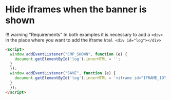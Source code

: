 # Hide iframes when the banner is shown

!!! warning "Requirements"
    In both examples it is necessary to add a `<div>` in the place where you want to add the iframe
    ```html
    <div id="log"></div>
    ```

    
```html
<script>
  window.addEventListener("CMP_SHOWN", function (e) {
    document.getElementById('log').innerHTML = '';
  }
  });
  window.addEventListener("SAVE", function (e) {
    document.getElementById('log').innerHTML = '<iframe id="IFRAME_ID" src="IFRAME_SRC"></iframe>';
  }
  });
</script>
```